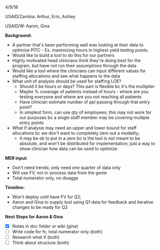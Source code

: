 4/9/18

USAID/Zambia: Arthur, Erin, Ashley

USAID/W: Aaron, Gina

**Background:**
- A partner that's been performing well was looking at their data to optimize PITC - Ex. maximizing hours in highest yield testing points. 
- Would like to build a tool to do this for our partners
- Highly motivated head clinicians think they're doing best for the program, but have not run their assumptions through the data
- Would like a tool where the clinicians can input different values for staffing allocations and see what happens to the data
- What unit of analysis should be used for staffing LOE?
  - Should it be hours or days? This part is flexible bc it's the multiplier  
  - Maybe % coverage of patients instead of hours - where are you testing everyone and where are you not reaching all patients  
  - Have clinician estimate number of ppl passing through that entry point?  
  - In simplest form, can use qty of employees; this may not work for our purposes bc a single staff member may be covering multiple entry points  
- What if analysis may need an upper and lower bound for staff allocations bc we don't want to completely zero out a modality; 
  - It may be ok to put in a zero bc is the tool is not meant to be absolute, and won't be distributed for implementation; just a way to show clinician how data can be used to optimize  
		
**MER input:**
- Don't need trends; only need one quarter of data only
- Will use FV, not in-process data from the genie
- Total numerator only, no disaggs
	
**Timeline:**
- Won't deploy until have FV for Q2;
- Aaron and Gina to supply tool using Q1 data for feedback and iterative changes to be ready for Q2


**Next Steps for Aaron & Gina**
- [X] Notes in doc folder or wiki (gina)
- [ ] Write code for fv, total numerator only (both)
- [ ] Research what if (both)
- [ ] Think about structure (both)
